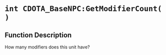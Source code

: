 # `int CDOTA_BaseNPC:GetModifierCount( )`
## Function Description
How many modifiers does this unit have?
